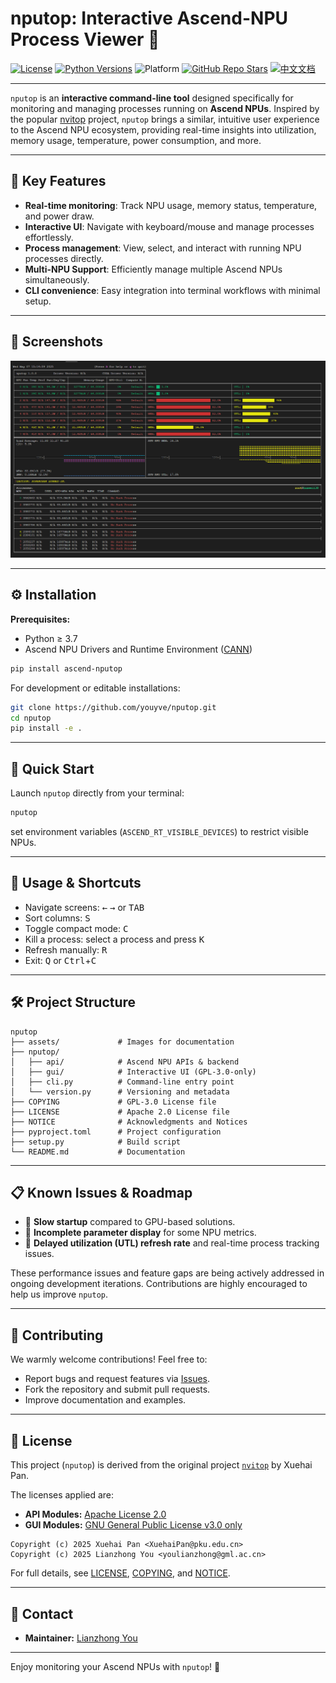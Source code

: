 # nputop: Interactive Ascend-NPU Process Viewer 🚀

[![License](https://img.shields.io/badge/license-Apache%202.0%20%7C%20GPLv3-blue.svg)](LICENSE)
[![Python Versions](https://img.shields.io/badge/python-3.7%2B-blue.svg)](https://www.python.org/)
![Platform](https://img.shields.io/badge/platform-linux-green)
[![GitHub Repo Stars](https://img.shields.io/github/stars/youyve/nputop?label=stars&logo=github&color=brightgreen)](https://github.com/youyve/nputop/stargazers)
[![中文文档](https://img.shields.io/badge/Docs-中文-red)](README_zh.md)

---

`nputop` is an **interactive command-line tool** designed specifically for monitoring and managing processes running on **Ascend NPUs**. Inspired by the popular [nvitop](https://github.com/XuehaiPan/nvitop) project, `nputop` brings a similar, intuitive user experience to the Ascend NPU ecosystem, providing real-time insights into utilization, memory usage, temperature, power consumption, and more.

---

## 🌟 Key Features

* **Real-time monitoring**: Track NPU usage, memory status, temperature, and power draw.
* **Interactive UI**: Navigate with keyboard/mouse and manage processes effortlessly.
* **Process management**: View, select, and interact with running NPU processes directly.
* **Multi-NPU Support**: Efficiently manage multiple Ascend NPUs simultaneously.
* **CLI convenience**: Easy integration into terminal workflows with minimal setup.

---

## 📸 Screenshots

![](assets/nputop_2025_0507.jpg)


---

## ⚙️ Installation

**Prerequisites:**

* Python ≥ 3.7
* Ascend NPU Drivers and Runtime Environment ([CANN](https://www.hiascend.com/software/cann/commercial))

```bash
pip install ascend-nputop
```

For development or editable installations:

```bash
git clone https://github.com/youyve/nputop.git
cd nputop
pip install -e .
```

---

## 🚀 Quick Start

Launch `nputop` directly from your terminal:

```bash
nputop
```

set environment variables (`ASCEND_RT_VISIBLE_DEVICES`) to restrict visible NPUs.

---

## 🔑 Usage & Shortcuts

* Navigate screens: <kbd>←</kbd> <kbd>→</kbd> or <kbd>TAB</kbd>
* Sort columns: <kbd>S</kbd>
* Toggle compact mode: <kbd>C</kbd>
* Kill a process: select a process and press <kbd>K</kbd>
* Refresh manually: <kbd>R</kbd>
* Exit: <kbd>Q</kbd> or <kbd>Ctrl</kbd>+<kbd>C</kbd>

---

## 🛠️ Project Structure

```
nputop
├── assets/             # Images for documentation
├── nputop/
│   ├── api/            # Ascend NPU APIs & backend
│   ├── gui/            # Interactive UI (GPL-3.0-only)
│   ├── cli.py          # Command-line entry point
│   └── version.py      # Versioning and metadata
├── COPYING             # GPL-3.0 License file
├── LICENSE             # Apache 2.0 License file
├── NOTICE              # Acknowledgments and Notices
├── pyproject.toml      # Project configuration
├── setup.py            # Build script
└── README.md           # Documentation
```

---

## 📋 Known Issues & Roadmap

* 🚧 **Slow startup** compared to GPU-based solutions.
* 🚧 **Incomplete parameter display** for some NPU metrics.
* 🚧 **Delayed utilization (UTL) refresh rate** and real-time process tracking issues.

These performance issues and feature gaps are being actively addressed in ongoing development iterations. Contributions are highly encouraged to help us improve `nputop`.

---

## 🤝 Contributing

We warmly welcome contributions! Feel free to:

* Report bugs and request features via [Issues](https://github.com/youyve/nputop/issues).
* Fork the repository and submit pull requests.
* Improve documentation and examples.

---

## 📃 License

This project (`nputop`) is derived from the original project [`nvitop`](https://github.com/XuehaiPan/nvitop) by Xuehai Pan.

The licenses applied are:

* **API Modules:** [Apache License 2.0](https://www.apache.org/licenses/LICENSE-2.0)
* **GUI Modules:** [GNU General Public License v3.0 only](https://www.gnu.org/licenses/gpl-3.0.html)

```
Copyright (c) 2025 Xuehai Pan <XuehaiPan@pku.edu.cn>
Copyright (c) 2025 Lianzhong You <youlianzhong@gml.ac.cn>
```

For full details, see [LICENSE](LICENSE), [COPYING](COPYING), and [NOTICE](NOTICE).

---

## 📧 Contact

* **Maintainer:** [Lianzhong You](mailto:youlianzhong@gml.ac.cn)

---

Enjoy monitoring your Ascend NPUs with `nputop`! 🎉
